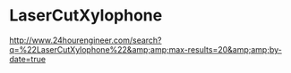 # LaserCutXylophone
http://www.24hourengineer.com/search?q=%22LaserCutXylophone%22&amp;amp;max-results=20&amp;amp;by-date=true
